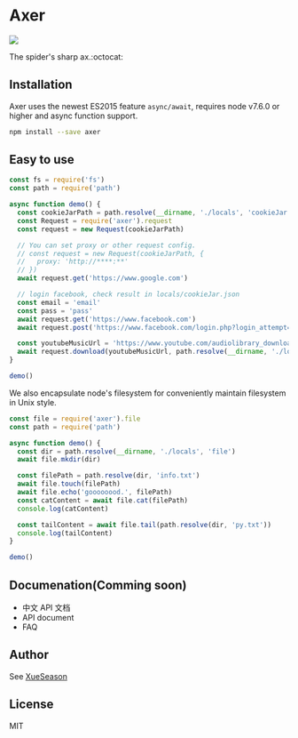 # Axer

![](https://travis-ci.org/XueSeason/axer.svg?branch=master)

The spider's sharp ax.:octocat:

## Installation

Axer uses the newest ES2015 feature `async/await`, requires node v7.6.0 or higher and async function support.

```bash
npm install --save axer
```

## Easy to use

```javascript
const fs = require('fs')
const path = require('path')

async function demo() {
  const cookieJarPath = path.resolve(__dirname, './locals', 'cookieJar.json')
  const Request = require('axer').request
  const request = new Request(cookieJarPath)

  // You can set proxy or other request config.
  // const request = new Request(cookieJarPath, {
  //   proxy: 'http://****:**'
  // })
  await request.get('https://www.google.com')

  // login facebook, check result in locals/cookieJar.json
  const email = 'email'
  const pass = 'pass'
  await request.get('https://www.facebook.com')
  await request.post('https://www.facebook.com/login.php?login_attempt=1', { email, pass })

  const youtubeMusicUrl = 'https://www.youtube.com/audiolibrary_download?f=m&vid=2837bb75829ae65a'
  await request.download(youtubeMusicUrl, path.resolve(__dirname, './locals', 'mymusic.mp3'))
}

demo()
```

We also encapsulate node's filesystem for conveniently maintain filesystem in Unix style.

```javascript
const file = require('axer').file
const path = require('path')

async function demo() {
  const dir = path.resolve(__dirname, './locals', 'file')
  await file.mkdir(dir)

  const filePath = path.resolve(dir, 'info.txt')
  await file.touch(filePath)
  await file.echo('goooooood.', filePath)
  const catContent = await file.cat(filePath)
  console.log(catContent)

  const tailContent = await file.tail(path.resolve(dir, 'py.txt'))
  console.log(tailContent)
}

demo()
```

## Documenation(Comming soon)

- 中文 API 文档
- API document
- FAQ

## Author

See [XueSeason](https://github.com/xueseaon)

## License

MIT


